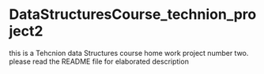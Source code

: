 # DataStructuresCourse_technion_project2
this is a Tehcnion data Structures course home work project number two. please read the README file for elaborated description
